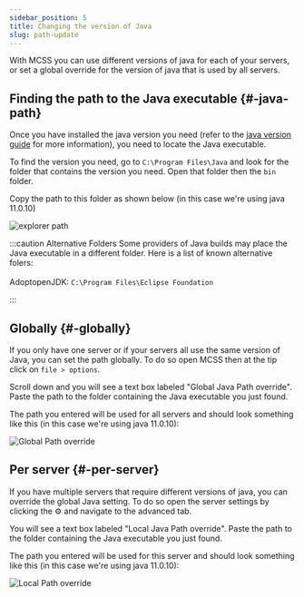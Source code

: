 ```yaml
---
sidebar_position: 5
title: Changing the version of Java
slug: path-update
---
```


With MCSS you can use different versions of java for each of your servers, or set a global override for the version of java that is used by all servers.


## Finding the path to the Java executable {#-java-path}

Once you have installed the java version you need (refer to the [java version guide](/docs/guides/java-version) for more information), you need to locate the Java executable.

To find the version you need, go to `C:\Program Files\Java` and look for the folder that contains the version you need. Open that folder then the `bin` folder. 

Copy the path to this folder as shown below (in this case we're using java 11.0.10)

![explorer path](/img/guides/java-path/explorer.png)

:::caution Alternative Folders
Some providers of Java builds may place the Java executable in a different folder. Here is a list of known alternative folers: <br></br>
AdoptopenJDK: `C:\Program Files\Eclipse Foundation`

:::
## Globally {#-globally}

If you only have one server or if your servers all use the same version of Java, you can set the path globally.
To do so open MCSS then at the tip click on `file > options`.

Scroll down and you will see a text box labeled "Global Java Path override". Paste the path to the folder containing the Java executable you just found.

The path you entered will be used for all servers and should look something like this (in this case we're using java 11.0.10):

<div style={{textAlign: 'center'}}>
  <img src="/img/guides/java-path/java-path-override.png" alt="Global Path override"/>
</div>


## Per server {#-per-server}
If you have multiple servers that require different versions of java, you can override the global Java setting. To do so open the server settings by clicking the ⚙️ and navigate to the advanced tab. 

You will see a text box labeled "Local Java Path override". Paste the path to the folder containing the Java executable you just found.

The path you entered will be used for this server and should look something like this (in this case we're using java 11.0.10):

<div style={{textAlign: 'center'}}>
  <img src="/img/guides/java-path/local-path-override.png" alt="Local Path override"/>
</div>

